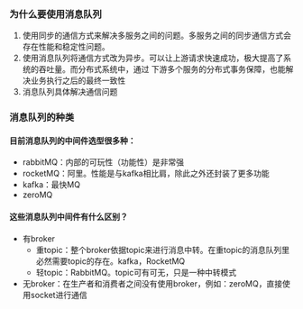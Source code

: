 ### 为什么要使用消息队列

1. 使用同步的通信方式来解决多服务之间的问题。多服务之间的同步通信方式会存在性能和稳定性问题。
2. 使用消息队列将通信方式改为异步。可以让上游请求快速成功，极大提高了系统的吞吐量。而分布式系统中，通过 下游多个服务的分布式事务保障，也能解决业务执行之后的最终一致性  
3. 消息队列具体解决通信问题

### 消息队列的种类

#### 目前消息队列的中间件选型很多种：

+ rabbitMQ：内部的可玩性（功能性）是非常强
+ rocketMQ：阿里。性能是与kafka相比肩，除此之外还封装了更多功能
+ kafka：最快MQ
+ zeroMQ

#### 这些消息队列中间件有什么区别？

+ 有broker
  + 重topic：整个broker依据topic来进行消息中转。在重topic的消息队列里必然需要topic的存在。kafka，RocketMQ
  + 轻topic：RabbitMQ。topic可有可无，只是一种中转模式
+ 无broker：在生产者和消费者之间没有使用broker，例如：zeroMQ，直接使用socket进行通信